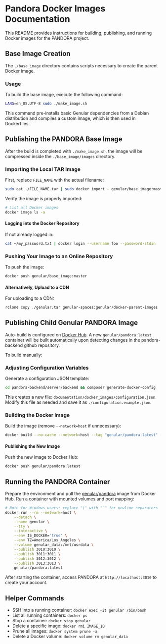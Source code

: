 # Pandora Docker Images Documentation

This README provides instructions for building, publishing, and running Docker images for the PANDORA project.

## Base Image Creation

The `./base_image` directory contains scripts necessary to create the parent Docker image.

### Usage

To build the base image, execute the following command:

```bash
LANG=en_US.UTF-8 sudo ./make_image.sh
```

This command pre-installs basic Genular dependencies from a Debian distribution and compiles a custom image, which is then used in Dockerfiles.

## Publishing the PANDORA Base Image

After the build is completed with `./make_image.sh`, the image will be compressed inside the `./base_image/images` directory.

### Importing the Local TAR Image

First, replace `FILE_NAME` with the actual filename:

```bash
sudo cat ./FILE_NAME.tar | sudo docker import - genular/base_image:master
```

Verify the image is properly imported:

```bash
# List all Docker images
docker image ls -a
```

#### Logging into the Docker Repository

If not already logged in:

```bash
cat ~/my_password.txt | docker login --username foo --password-stdin
```

### Pushing Your Image to an Online Repository

To push the image:

```bash
docker push genular/base_image:master
```

#### Alternatively, Upload to a CDN

For uploading to a CDN:

```bash
rclone copy ./genular.tar genular-spaces:genular/docker-parent-images
```

## Publishing Child Genular PANDORA Image

Auto-build is configured on [Docker Hub](https://hub.docker.com/?namespace=genular). A new `genular/pandora:latest` container will be built automatically upon detecting changes in the pandora-backend github repository.

To build manually:

### Adjusting Configuration Variables

Generate a configuration JSON template:

```bash
cd pandora-backend/server/backend && composer generate-docker-config
```

This creates a new file: `documentation/docker_images/configuration.json`. Modify this file as needed and save it as `./configuration.example.json`.

### Building the Docker Image

Build the image (remove `--network=host` if unnecessary):

```bash
docker build --no-cache --network=host --tag "genular/pandora:latest" --file ./Dockerfile .
```

#### Publishing the New Image

Push the new image to Docker Hub:

```bash
docker push genular/pandora:latest
```

## Running the PANDORA Container

Prepare the environment and pull the [genular/pandora](https://cloud.docker.com/u/genular/repository/docker/genular/pandora) image from Docker Hub. Run a container with mounted volumes and port mapping:

```bash
# Note for Windows users: replace "\" with "`" for newline separators
docker run --rm --network=host \
    --detach \
    --name genular \
    --tty \
    --interactive \
    --env IS_DOCKER='true' \
    --env TZ=America/Los_Angeles \
    --volume genular_data:/mnt/usrdata \
    --publish 3010:3010 \
    --publish 3011:3011 \
    --publish 3012:3012 \
    --publish 3013:3013 \
    genular/pandora:latest
```

After starting the container, access PANDORA at `http://localhost:3010` to create your account.

## Helper Commands

- SSH into a running container:
  `docker exec -it genular /bin/bash`
- List all running containers:
  `docker ps`
- Stop a container:
  `docker stop genular`
- Delete a specific image:
  `docker rmi IMAGE_ID`
- Prune all images:
  `docker system prune -a`
- Delete a Docker volume:
  `docker volume rm genular_data`
